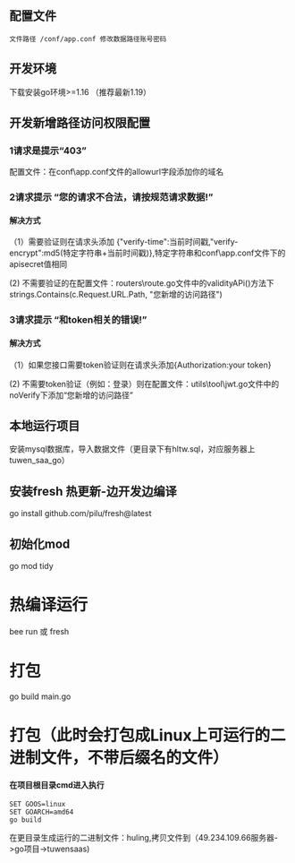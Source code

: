 
## 配置文件
```
文件路径 /conf/app.conf 修改数据路径账号密码

```
## 开发环境
  下载安装go环境>=1.16 （推荐最新1.19）
## 开发新增路径访问权限配置
### 1请求是提示“403”
配置文件：在conf\app.conf文件的allowurl字段添加你的域名
### 2请求提示 “您的请求不合法，请按规范请求数据!”
#### 解决方式
（1）需要验证则在请求头添加 {"verify-time":当前时间戳,"verify-encrypt":md5(特定字符串+当前时间戳)},特定字符串和conf\app.conf文件下的apisecret值相同  

 (2) 不需要验证的在配置文件：routers\route.go文件中的validityAPi()方法下 strings.Contains(c.Request.URL.Path, "您新增的访问路径")
### 3请求提示 “和token相关的错误!”
#### 解决方式
（1）如果您接口需要token验证则在请求头添加{Authorization:your token}  

 (2) 不需要token验证（例如：登录）则在配置文件：utils\tool\jwt.go文件中的noVerify下添加“您新增的访问路径”
## 本地运行项目
 安装mysql数据库，导入数据文件（更目录下有hltw.sql，对应服务器上tuwen_saa_go）
## 安装fresh 热更新-边开发边编译
go install github.com/pilu/fresh@latest

## 初始化mod
go mod tidy

# 热编译运行
bee run 或 fresh 
# 打包
go build main.go
# 打包（此时会打包成Linux上可运行的二进制文件，不带后缀名的文件） 
#### 在项目根目录cmd进入执行
```
SET GOOS=linux
SET GOARCH=amd64
go build

```
在更目录生成运行的二进制文件：huling,拷贝文件到（49.234.109.66服务器->go项目->tuwensaas)